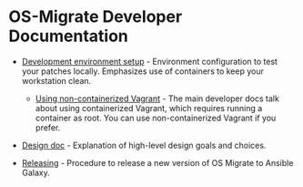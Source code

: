 OS-Migrate Developer Documentation
==================================

* [Development environment setup](dev-env-setup.md) - Environment
  configuration to test your patches locally. Emphasizes use of
  containers to keep your workstation clean.

  * [Using non-containerized
    Vagrant](dev-env-vagrant-non-containerized.md) - The main
    developer docs talk about using containerized Vagrant, which
    requires running a container as root. You can use
    non-containerized Vagrant if you prefer.

* [Design doc](design.md) - Explanation of high-level design goals and
  choices.

* [Releasing](releasing.md) - Procedure to release a new version of OS
  Migrate to Ansible Galaxy.
